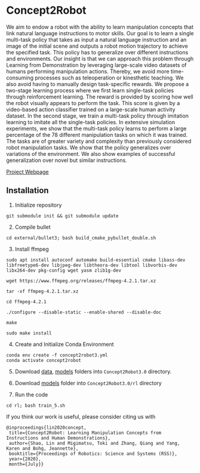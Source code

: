# Concept2Robot
We aim to endow a robot with the ability to learn manipulation concepts that link natural language instructions to
motor skills. Our goal is to learn a single multi-task policy that takes as input a natural language instruction and an image of
the initial scene and outputs a robot motion trajectory to achieve the specified task. This policy has to generalize over different instructions and environments. Our insight is that we can approach this problem through Learning from Demonstration by leveraging large-scale video datasets of humans performing manipulation
actions. Thereby, we avoid more time-consuming processes such as teleoperation or kinesthetic teaching. We also avoid having to
manually design task-specific rewards. We propose a two-stage learning process where we first learn single-task policies through
reinforcement learning. The reward is provided by scoring how well the robot visually appears to perform the task. This score is
given by a video-based action classifier trained on a large-scale human activity dataset. In the second stage, we train a multi-task
policy through imitation learning to imitate all the single-task policies. In extensive simulation experiments, we show that the
multi-task policy learns to perform a large percentage of the 78 different manipulation tasks on which it was trained. The tasks
are of greater variety and complexity than previously considered robot manipulation tasks. We show that the policy generalizes
over variations of the environment. We also show examples of successful generalization over novel but similar instructions.

[Project Webpage](https://sites.google.com/view/concept2robot)

## Installation

1. Initialize repository
```
git submodule init && git submodule update
```

2. Compile bullet
```
cd external/bullet3; bash build_cmake_pybullet_double.sh
```

3. Install ffmpeg
```
sudo apt install autoconf automake build-essential cmake libass-dev libfreetype6-dev libjpeg-dev libtheora-dev libtool libvorbis-dev libx264-dev pkg-config wget yasm zlib1g-dev

wget https://www.ffmpeg.org/releases/ffmpeg-4.2.1.tar.xz

tar -xf ffmpeg-4.2.1.tar.xz

cd ffmpeg-4.2.1

./configure --disable-static --enable-shared --disable-doc

make

sudo make install
```

4. Create and Initialize Conda Environment
```
conda env create -f concept2robot3.yml
conda activate concept2robot
```

5. Download [data](http://download.cs.stanford.edu/juno/Concept2Robot/data.zip), [models](https://drive.google.com/drive/folders/1ySHB2f-Oyn6M_vVkapziE1Nk_l7C7vlt?usp=sharing) folders into `Concept2Robot3.0` directory.

6. Download [models](https://drive.google.com/drive/folders/1zkKlzSlDI_qarN2Hw-TF2vWJN728HGyW?usp=sharing) folder into `Concept2Robot3.0/rl` directory

6. Run the code
```
cd rl; bash train_5.sh
```

If you think our work is useful, please consider citing us with
```
@inproceedings{lin2020concept,
 title={Concept2Robot: Learning Manipulation Concepts from Instructions and Human Demonstrations},
 author={Shao, Lin and Migimatsu, Toki and Zhang, Qiang and Yang, Karen and Bohg, Jeannette},
 booktitle={Proceedings of Robotics: Science and Systems (RSS)},
 year={2020},
 month={July}}
```